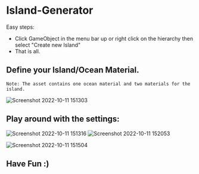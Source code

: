 # Island-Generator

Easy steps:
  - Click GameObject in the menu bar up or right click on the hierarchy then select "Create new Island"
  - That is all.
  
## Define your Island/Ocean Material.
    Note: The asset contains one ocean material and two materials for the island.
 ![Screenshot 2022-10-11 151303](https://user-images.githubusercontent.com/97126807/195087499-801d1c97-e7e0-497d-95b8-2a44a644f822.png)

## Play around with the settings:
![Screenshot 2022-10-11 151316](https://user-images.githubusercontent.com/97126807/195088276-71bbb7df-d76a-4c67-82bd-cbaa4e4a8869.png)
![Screenshot 2022-10-11 152053](https://user-images.githubusercontent.com/97126807/195088056-40c24991-10fe-4e0f-b8bd-24a02541ce95.png)

![Screenshot 2022-10-11 151504](https://user-images.githubusercontent.com/97126807/195088308-fd72382f-6c1a-49cb-8b09-783dad3f6514.png)


## Have Fun :)
